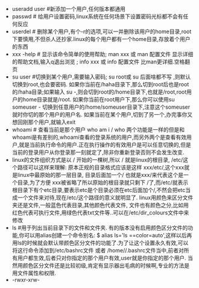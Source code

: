 * useradd user  #新添加一个用户,任何版本都通用
* passwd  # 给用户设置密码,linux系统在任何场景下设置密码光标都不会有任何反应
* userdel # 删除某个用户,有个-r的选项,可以一并删除该用户的home目录,root下要慎用,不但杀人还抄家.linux的每个用户都有一个home目录,存放着个用户的东西
* xxx -help # 显示该命令简单的使用帮助; man xxx 或 man 配置文件 显示详细的帮助文档,输入q退出浏览 ; info xxx 或 info 配置文件 比man更详细.空格翻页
* su user #切换到某个用户,需要输入密码; su root或 su 后面啥都不写 ,则默认切换到root,也会要密码. 如果你当前在/haha目录下,那么切到root后也是root的/haha目录;如果输入 su -,则会切到root的/home目录下,也就是/root,root用户的home目录就是/root. 如果你当前在root用户下,那么你可以使用su someuser -
切换到任意用户的/home/someuser目录下,注意这个someuser就时你切的那个用户的用户名. 如果当前在某个用户,切到了另一个,办完事你又想回刚那个用户,就输入exit
* whoami # 查看当前是那个用户  who am i / who 两个功能是一样的但是和whoami是有差别的,whoami查看的登录系统的用户,而另外两个是查看有效用户,就是当前执行命令的用户.正在执行操作的有效用户是可以任意切换的,但是当前的登录用户从你登录那一刻就定了,除非你重新登录否则不会发生改变.
* linux的文件组织方式是以 / 开始的一棵树,所以 / 就是linux的根目录, /etc/这个路径可以这样来理解: 原本正规的目录格式应该是这样 xxx/etc/,这个xxx就是linux中最原始的那一层目录, 目录后面加一个/ 也就是xxx/来代表这个是一个目录,为了方便 xxx被省略了所以原始的根目录就只剩下 /了,而/etc/就表示根目录下有个etc目录,要表示etc是个目录必须在etc后面加个/,不然会把etc当成一个文件来对待,现在/etc/这个路径的意义就明显了. linux用颜色来区分文件夹还是文件,一般蓝色代表目录,其他颜色代表文件, 文件也有颜色之分,比如用红色代表可执行文件,用绿色代表txt文件等..可以在/etc/dir_colours文件中来修改
* ls #用于列出当前目录下的文件和文件夹. 有的版本没有启用颜色区分文件的功能,你可以用alias创建一个命令别名: $ alias ls='ls ==color=auto',这样以后再用ls的时候就会默认带颜色区分文件的功能了.为了让这个设置永久有效,可以将这行命令添加到/etc/bashrc文件 或者 /home/<user>/.bashrc文件当中,前者对所有用户都生效,后者只对你指定的那个用户有效,user就是你指定的那个用户. 当然用颜色区分文件还是比较初级,肯定有显示器出毛病的时候啊,专业的方法是用文件属性和权限.
* -rwxr-xrw-
  
